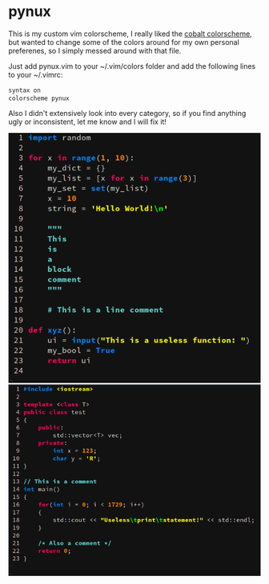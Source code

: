 # pynux
This is my custom vim colorscheme, I really liked the [cobalt colorscheme](https://github.com/sfsekaran/cobalt.vim), but wanted to change some of the colors around for my own personal preferenes, so I simply messed around with that file.

Just add pynux.vim to your ~/.vim/colors folder and add the following lines to your ~/.vimrc:

```
syntax on
colorscheme pynux
``` 

Also I didn't extensively look into every category, so if you find anything 
ugly or inconsistent, let me know and I will fix it!

![python_example](images/python_colorscheme.png)
![c++_example](images/c++_colorscheme.png)
